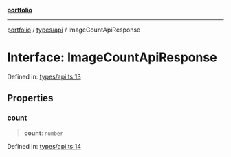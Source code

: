 [**portfolio**](../../../README.md)

***

[portfolio](../../../modules.md) / [types/api](../README.md) / ImageCountApiResponse

# Interface: ImageCountApiResponse

Defined in: [types/api.ts:13](https://github.com/tnorlund/Portfolio/blob/3c47e283873cd7e5d77b9e9bcefffb24be442a89/portfolio/types/api.ts#L13)

## Properties

### count

> **count**: `number`

Defined in: [types/api.ts:14](https://github.com/tnorlund/Portfolio/blob/3c47e283873cd7e5d77b9e9bcefffb24be442a89/portfolio/types/api.ts#L14)
